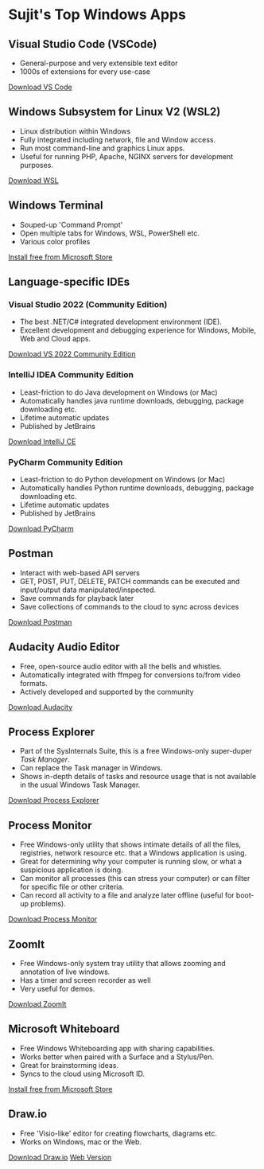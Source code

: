 # Sujit's Top Windows Apps

## Visual Studio Code (VSCode)

- General-purpose and very extensible text editor
- 1000s of extensions for every use-case

[Download VS Code](https://code.visualstudio.com/Download)

## Windows Subsystem for Linux V2 (WSL2)

- Linux distribution within Windows
- Fully integrated including network, file and Window access.
- Run most command-line and graphics Linux apps.
- Useful for running PHP, Apache, NGINX servers for development purposes.

[Download WSL](https://learn.microsoft.com/en-us/windows/wsl/install)

## Windows Terminal

- Souped-up 'Command Prompt'
- Open multiple tabs for Windows, WSL, PowerShell etc.
- Various color profiles

[Install free from Microsoft Store](https://www.microsoft.com/store/productId/9N0DX20HK701)

## Language-specific IDEs

### Visual Studio 2022 (Community Edition)

- The best .NET/C# integrated development environment (IDE).
- Excellent development and debugging experience for Windows, Mobile, Web and Cloud apps.

[Download VS 2022 Community Edition](https://visualstudio.microsoft.com/vs/community/)

### IntelliJ IDEA Community Edition

- Least-friction to do Java development on Windows (or Mac)
- Automatically handles java runtime downloads, debugging, package downloading etc.
- Lifetime automatic updates
- Published by JetBrains

[Download IntelliJ CE](https://www.jetbrains.com/idea/download/#section=windows)

### PyCharm Community Edition

- Least-friction to do Python development on Windows (or Mac)
- Automatically handles Python runtime downloads, debugging, package downloading etc.
- Lifetime automatic updates
- Published by JetBrains

[Download PyCharm](https://www.jetbrains.com/pycharm/download/#section=windows)

## Postman

- Interact with web-based API servers
- GET, POST, PUT, DELETE, PATCH commands can be executed and input/output data manipulated/inspected.
- Save commands for playback later
- Save collections of commands to the cloud to sync across devices

[Download Postman](https://www.postman.com/downloads/)

## Audacity Audio Editor

- Free, open-source audio editor with all the bells and whistles.
- Automatically integrated with ffmpeg for conversions to/from video formats.
- Actively developed and supported by the community

[Download Audacity](https://www.audacityteam.org/download/)

## Process Explorer

- Part of the SysInternals Suite, this is a free Windows-only super-duper *Task Manager*.
- Can replace the Task manager in Windows.
- Shows in-depth details of tasks and resource usage that is not available in the usual Windows Task Manager.

[Download Process Explorer](https://learn.microsoft.com/en-us/sysinternals/downloads/process-explorer)

## Process Monitor

- Free Windows-only utility that shows intimate details of all the files, registries, network resource etc. that a Windows application is using.
- Great for determining why your computer is running slow, or what a suspicious application is doing.
- Can monitor all processes (this can stress your computer) or can filter for specific file or other criteria.
- Can record all activity to a file and analyze later offline (useful for boot-up problems).

[Download Process Monitor](https://learn.microsoft.com/en-us/sysinternals/downloads/procmon)

## ZoomIt

- Free Windows-only system tray utility that allows zooming and annotation of live windows.
- Has a timer and screen recorder as well
- Very useful for demos.

[Download ZoomIt](https://learn.microsoft.com/en-us/sysinternals/downloads/zoomit)

## Microsoft Whiteboard

- Free Windows Whiteboarding app with sharing capabilities.
- Works better when paired with a Surface and a Stylus/Pen.
- Great for brainstorming ideas.
- Syncs to the cloud using Microsoft ID.

[Install free from Microsoft Store](https://www.microsoft.com/store/productId/9MSPC6MP8FM4)

## Draw.io

- Free 'Visio-like' editor for creating flowcharts, diagrams etc.
- Works on Windows, mac or the Web.

[Download Draw.io](https://github.com/jgraph/drawio-desktop/releases/tag/v20.8.10)
[Web Version](https://app.diagrams.net/)

